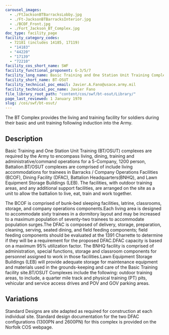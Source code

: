 ```yaml
---
carousel_images:
  - ./FtJacksonBTBarracksLobby.jpg
  - ./Ft-JacksonBTBarracksInterior.jpg
  - ./BCOF_Front.jpg
  - ./Fort_Jackson_BT_Complex.jpg
doc_type: facility_page
facility_category_codes:
  - 72181 (includes 14185, 17119)
  - "14183"
  - "44220"
  - "17139"
  - "72210"
facility_cos_short_name: SWF
facility_functional_proponent: G-3/5/7
facility_long_name: Basic Training and One Station Unit Training Complex
facility_short_name: BT-OSUT
facility_technical_poc_email: Javier.A.Fano@usace.army.mil
facility_technical_poc_name: Javier Fano
file_library_root_path: "content/cos/swf/bt-osut/Library/"
page_last_reviewed: 1 January 1970
slug: /cos/swf/bt-osut/
---
```


The BT Complex provides the living and training facility for soldiers during their basic and unit training following induction into the Army.

## Description

Basic Training and One Station Unit Training (BT/OSUT) complexes are required by the Army to encompass living, dining, training and administrative/command operations for a 5-Company, 1200 person, Battalion.BT/OSUT complexes are comprised of include living accommodations for trainees in Barracks / Company Operations Facilities (BCOF), Dining Facility (DFAC), Battalion Headquarters(BNHQ), and Lawn Equipment Storage Buildings (LEB). The facilities, with outdoor training areas, and any additional support facilities, are arranged on the site as a unit to allow the battalion to live, eat, train and work together.

The BCOF is comprised of bunk-bed sleeping facilities, latrine, classrooms, storage, and company operations components.Each living area is designed to accommodate sixty trainees in a dormitory layout and may be increased to a maximum population of seventy-two trainees to accommodate population surges.The DFAC is composed of delivery, storage, preparation, cleaning, serving, seated dining, and field feeding components; field feeding components should be evaluated at the 1391 Charrette to determine if they will be a requirement for the proposed DFAC.DFAC capacity is based on a maximum 95% utilization factor. The BNHQ facility is comprised of administration, special functions, storage and classroom components for personnel assigned to work in those facilities.Lawn Equipment Storage Buildings (LEB) will provide adequate storage for maintenance equipment and materials used in the grounds-keeping and care of the Basic Training facility site.BT/OSUT Complexes include the following: outdoor training areas, to include, a quarter mile track and physical training (PT) pits, vehicular and service access drives and POV and GOV parking areas.

## Variations

Standard Designs are site adapted as required for construction at each individual site.
Standard design documentation for the two DFAC configurations (1300PN and 2600PN) for this complex is provided on the Norfolk COS webpage.
